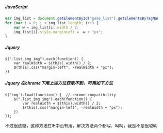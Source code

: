 ##### JavaScript
```javascript
var img_list = document.getElementById("game_list").getElementsByTagName("img");
for (var i = 0; i < img_list.length; i++) {
    var w = img_list[i].width / 2;
    img_list[i].style.marginLeft = -w + "px";
}
```

##### Jquery
```jquery 
$(".list_img img").each(function() {
    var realWidth = $(this).width() / 2;
    $(this).css("margin-left", -realWidth + "px");
})
```

##### Jquery 在chrome下用上述方法获取不到，可用如下方法
```jquery
$('img').load(function() {  // chrome compatibility
    $(".list_img img").each(function() {
        var realWidth = $(this).width() / 2;
        $(this).css("margin-left", -realWidth + "px");
    })
});
```
不过很遗憾，这种方法在IE中没有用，解决方法两个都写，呵呵，我是不是很聪明
